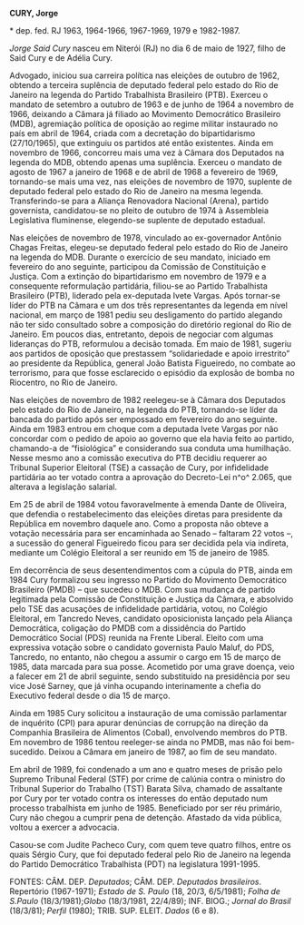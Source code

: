 **CURY, Jorge**

\* dep. fed. RJ 1963, 1964-1966, 1967-1969, 1979 e 1982-1987.

*Jorge Said Cury* nasceu em Niterói (RJ) no dia 6 de maio de 1927, filho
de Said Cury e de Adélia Cury.

Advogado, iniciou sua carreira política nas eleições de outubro de 1962,
obtendo a terceira suplência de deputado federal pelo estado do Rio de
Janeiro na legenda do Partido Trabalhista Brasileiro (PTB). Exerceu o
mandato de setembro a outubro de 1963 e de junho de 1964 a novembro de
1966, deixando a Câmara já filiado ao Movimento Democrático Brasileiro
(MDB), agremiação política de oposição ao regime militar instaurado no
país em abril de 1964, criada com a decretação do bipartidarismo
(27/10/1965), que extinguiu os partidos até então existentes. Ainda em
novembro de 1966, concorreu mais uma vez à Câmara dos Deputados na
legenda do MDB, obtendo apenas uma suplência. Exerceu o mandato de
agosto de 1967 a janeiro de 1968 e de abril de 1968 a fevereiro de 1969,
tornando-se mais uma vez, nas eleições de novembro de 1970, suplente de
deputado federal pelo estado do Rio de Janeiro na mesma legenda.
Transferindo-se para a Aliança Renovadora Nacional (Arena), partido
governista, candidatou-se no pleito de outubro de 1974 à Assembleia
Legislativa fluminense, elegendo-se suplente de deputado estadual.

Nas eleições de novembro de 1978, vinculado ao ex-governador Antônio
Chagas Freitas, elegeu-se deputado federal pelo estado do Rio de Janeiro
na legenda do MDB. Durante o exercício de seu mandato, iniciado em
fevereiro do ano seguinte, participou da Comissão de Constituição e
Justiça. Com a extinção do bipartidarismo em novembro de 1979 e a
consequente reformulação partidária, filiou-se ao Partido Trabalhista
Brasileiro (PTB), liderado pela ex-deputada Ivete Vargas. Após tornar-se
líder do PTB na Câmara e um dos três representantes da legenda em nível
nacional, em março de 1981 pediu seu desligamento do partido alegando
não ter sido consultado sobre a composição do diretório regional do Rio
de Janeiro. Em poucos dias, entretanto, depois de negociar com algumas
lideranças do PTB, reformulou a decisão tomada. Em maio de 1981, sugeriu
aos partidos de oposição que prestassem “solidariedade e apoio
irrestrito” ao presidente da República, general João Batista Figueiredo,
no combate ao terrorismo, para que fosse esclarecido o episódio da
explosão de bomba no Riocentro, no Rio de Janeiro.

Nas eleições de novembro de 1982 reelegeu-se à Câmara dos Deputados pelo
estado do Rio de Janeiro, na legenda do PTB, tornando-se líder da
bancada do partido após ser empossado em fevereiro do ano seguinte.
Ainda em 1983 entrou em choque com a deputada Ivete Vargas por não
concordar com o pedido de apoio ao governo que ela havia feito ao
partido, chamando-a de “fisiológica” e considerando sua conduta uma
humilhação. Nesse mesmo ano a comissão executiva do PTB decidiu requerer
ao Tribunal Superior Eleitoral (TSE) a cassação de Cury, por
infidelidade partidária ao ter votado contra a aprovação do Decreto-Lei
n^o^ 2.065, que alterava a legislação salarial.

Em 25 de abril de 1984 votou favoravelmente à emenda Dante de Oliveira,
que defendia o restabelecimento das eleições diretas para presidente da
República em novembro daquele ano. Como a proposta não obteve a votação
necessária para ser encaminhada ao Senado – faltaram 22 votos –, a
sucessão do general Figueiredo ficou para ser decidida pela via
indireta, mediante um Colégio Eleitoral a ser reunido em 15 de janeiro
de 1985.

Em decorrência de seus desentendimentos com a cúpula do PTB, ainda em
1984 Cury formalizou seu ingresso no Partido do Movimento Democrático
Brasileiro (PMDB) – que sucedeu o MDB. Com sua mudança de partido
legitimada pela Comissão de Constituição e Justiça da Câmara, e
absolvido pelo TSE das acusações de infidelidade partidária, votou, no
Colégio Eleitoral, em Tancredo Neves, candidato oposicionista lançado
pela Aliança Democrática, coligação do PMDB com a dissidência do Partido
Democrático Social (PDS) reunida na Frente Liberal. Eleito com uma
expressiva votação sobre o candidato governista Paulo Maluf, do PDS,
Tancredo, no entanto, não chegou a assumir o cargo em 15 de março de
1985, data marcada para sua posse. Acometido por uma grave doença, veio
a falecer em 21 de abril seguinte, sendo substituído na presidência por
seu vice José Sarney, que já vinha ocupando interinamente a chefia do
Executivo federal desde o dia 15 de março.

Ainda em 1985 Cury solicitou a instauração de uma comissão parlamentar
de inquérito (CPI) para apurar denúncias de corrupção na direção da
Companhia Brasileira de Alimentos (Cobal), envolvendo membros do PTB. Em
novembro de 1986 tentou reeleger-se ainda no PMDB, mas não foi
bem-sucedido. Deixou a Câmara em janeiro de 1987, ao fim de seu mandato.

Em abril de 1989, foi condenado a um ano e quatro meses de prisão pelo
Supremo Tribunal Federal (STF) por crime de calúnia contra o ministro do
Tribunal Superior do Trabalho (TST) Barata Silva, chamado de assaltante
por Cury por ter votado contra os interesses do então deputado num
processo trabalhista em junho de 1985. Beneficiado por ser réu primário,
Cury não chegou a cumprir pena de detenção. Afastado da vida pública,
voltou a exercer a advocacia.

Casou-se com Judite Pacheco Cury, com quem teve quatro filhos, entre os
quais Sérgio Cury, que foi deputado federal pelo Rio de Janeiro na
legenda do Partido Democrático Trabalhista (PDT) na legislatura
1991-1995.

FONTES: CÂM. DEP. *Deputados*; CÂM. DEP. *Deputados brasileiros*.
Repertório (1967-1971); *Estado* *de S. Paulo* (18, 20/3, 6/5/1981);
*Folha de* *S.Paulo* (18/3/1981);*Globo* (18/3/1981, 22/4/89); INF.
BIOG.; *Jornal* *do Brasil* (18/3/81); *Perfil* (1980); TRIB. SUP.
ELEIT. *Dados* (6 e 8).
